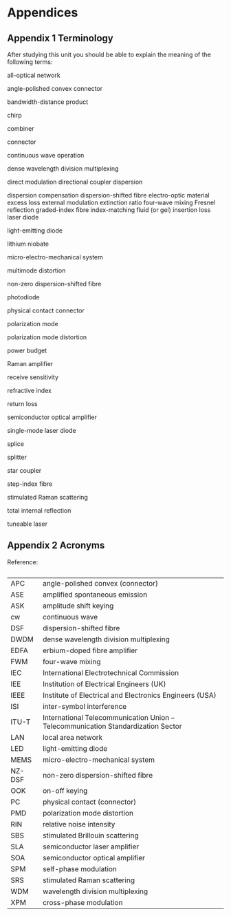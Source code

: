 # Appendices



## Appendix 1 Terminology


After studying this unit you should be able to explain the meaning of the following terms:

all-optical network

angle-polished convex connector

bandwidth-distance product

chirp

combiner

connector

continuous wave operation

dense wavelength division multiplexing

direct modulation directional coupler dispersion

dispersion compensation dispersion-shifted fibre electro-optic material excess loss external modulation extinction ratio four-wave mixing Fresnel reflection graded-index fibre index-matching fluid (or gel) insertion loss laser diode

light-emitting diode

lithium niobate

micro-electro-mechanical system

multimode distortion

non-zero dispersion-shifted fibre

photodiode

physical contact connector

polarization mode

polarization mode distortion

power budget

Raman amplifier

receive sensitivity

refractive index

return loss

semiconductor optical amplifier

single-mode laser diode

splice

splitter

star coupler

step-index fibre

stimulated Raman scattering

total internal reflection

tuneable laser




## Appendix 2 Acronyms

<table xmlns:str="http://exslt.org/strings">
<caption></caption>
<tbody>
<tr>
<td class="highlight_" rowspan="" colspan="">APC</td>
<td class="highlight_" rowspan="" colspan="">angle-polished convex (connector)</td>
</tr>
<tr>
<td class="highlight_" rowspan="" colspan="">ASE</td>
<td class="highlight_" rowspan="" colspan="">amplified spontaneous emission</td>
</tr>
<tr>
<td class="highlight_" rowspan="" colspan="">ASK</td>
<td class="highlight_" rowspan="" colspan="">amplitude shift keying</td>
</tr>
<tr>
<td class="highlight_" rowspan="" colspan="">cw</td>
<td class="highlight_" rowspan="" colspan="">continuous wave</td>
</tr>
<tr>
<td class="highlight_" rowspan="" colspan="">DSF</td>
<td class="highlight_" rowspan="" colspan="">dispersion-shifted fibre</td>
</tr>
<tr>
<td class="highlight_" rowspan="" colspan="">DWDM</td>
<td class="highlight_" rowspan="" colspan="">dense wavelength division multiplexing</td>
</tr>
<tr>
<td class="highlight_" rowspan="" colspan="">EDFA</td>
<td class="highlight_" rowspan="" colspan="">erbium-doped fibre amplifier</td>
</tr>
<tr>
<td class="highlight_" rowspan="" colspan="">FWM</td>
<td class="highlight_" rowspan="" colspan="">four-wave mixing</td>
</tr>
<tr>
<td class="highlight_" rowspan="" colspan="">IEC</td>
<td class="highlight_" rowspan="" colspan="">International Electrotechnical Commission</td>
</tr>
<tr>
<td class="highlight_" rowspan="" colspan="">IEE</td>
<td class="highlight_" rowspan="" colspan="">Institution of Electrical Engineers (UK)</td>
</tr>
<tr>
<td class="highlight_" rowspan="" colspan="">IEEE</td>
<td class="highlight_" rowspan="" colspan="">Institute of Electrical and Electronics Engineers (USA)</td>
</tr>
<tr>
<td class="highlight_" rowspan="" colspan="">ISI</td>
<td class="highlight_" rowspan="" colspan="">inter-symbol interference</td>
</tr>
<tr>
<td class="highlight_" rowspan="" colspan="">ITU-T</td>
<td class="highlight_" rowspan="" colspan="">International Telecommunication Union – Telecommunication Standardization Sector</td>
</tr>
<tr>
<td class="highlight_" rowspan="" colspan="">LAN</td>
<td class="highlight_" rowspan="" colspan="">local area network</td>
</tr>
<tr>
<td class="highlight_" rowspan="" colspan="">LED</td>
<td class="highlight_" rowspan="" colspan="">light-emitting diode</td>
</tr>
<tr>
<td class="highlight_" rowspan="" colspan="">MEMS</td>
<td class="highlight_" rowspan="" colspan="">micro-electro-mechanical system</td>
</tr>
<tr>
<td class="highlight_" rowspan="" colspan="">NZ-DSF</td>
<td class="highlight_" rowspan="" colspan="">non-zero dispersion-shifted fibre</td>
</tr>
<tr>
<td class="highlight_" rowspan="" colspan="">OOK</td>
<td class="highlight_" rowspan="" colspan="">on-off keying</td>
</tr>
<tr>
<td class="highlight_" rowspan="" colspan="">PC</td>
<td class="highlight_" rowspan="" colspan="">physical contact (connector)</td>
</tr>
<tr>
<td class="highlight_" rowspan="" colspan="">PMD</td>
<td class="highlight_" rowspan="" colspan="">polarization mode distortion</td>
</tr>
<tr>
<td class="highlight_" rowspan="" colspan="">RIN</td>
<td class="highlight_" rowspan="" colspan="">relative noise intensity</td>
</tr>
<tr>
<td class="highlight_" rowspan="" colspan="">SBS</td>
<td class="highlight_" rowspan="" colspan="">stimulated Brillouin scattering</td>
</tr>
<tr>
<td class="highlight_" rowspan="" colspan="">SLA</td>
<td class="highlight_" rowspan="" colspan="">semiconductor laser amplifier</td>
</tr>
<tr>
<td class="highlight_" rowspan="" colspan="">SOA</td>
<td class="highlight_" rowspan="" colspan="">semiconductor optical amplifier</td>
</tr>
<tr>
<td class="highlight_" rowspan="" colspan="">SPM</td>
<td class="highlight_" rowspan="" colspan="">self-phase modulation</td>
</tr>
<tr>
<td class="highlight_" rowspan="" colspan="">SRS</td>
<td class="highlight_" rowspan="" colspan="">stimulated Raman scattering</td>
</tr>
<tr>
<td class="highlight_" rowspan="" colspan="">WDM</td>
<td class="highlight_" rowspan="" colspan="">wavelength division multiplexing</td>
</tr>
<tr>
<td class="highlight_" rowspan="" colspan="">XPM</td>
<td class="highlight_" rowspan="" colspan="">cross-phase modulation</td>
</tr>
</tbody>
Reference: 

</table>

